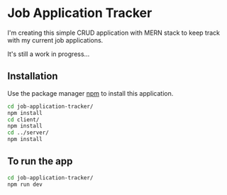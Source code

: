 # Job Application Tracker
I'm creating this simple CRUD application with MERN stack to keep track with my current job applications.

It's still a work in progress...

## Installation

Use the package manager [npm](https://www.npmjs.com/) to install this application.

```bash
cd job-application-tracker/
npm install
cd client/
npm install
cd ../server/
npm install
```

## To run the app
```bash
cd job-application-tracker/
npm run dev
```



